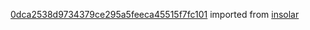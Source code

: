 [0dca2538d9734379ce295a5feeca45515f7fc101](https://github.com/insolar/insolar/commit/0dca2538d9734379ce295a5feeca45515f7fc101) imported from [insolar](https://github.com/insolar/insolar)
